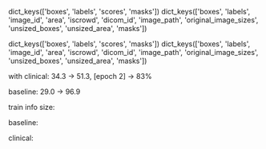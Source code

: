 dict_keys(['boxes', 'labels', 'scores', 'masks'])
dict_keys(['boxes', 'labels', 'image_id', 'area', 'iscrowd', 'dicom_id', 'image_path', 'original_image_sizes', 'unsized_boxes', 'unsized_area', 'masks'])


dict_keys(['boxes', 'labels', 'scores', 'masks'])
dict_keys(['boxes', 'labels', 'image_id', 'area', 'iscrowd', 'dicom_id', 'image_path', 'original_image_sizes', 'unsized_boxes', 'unsized_area', 'masks'])


with clinical: 34.3 -> 51.3, [epoch 2] -> 83%

baseline: 29.0 -> 96.9 



train info size:

baseline:

clinical: